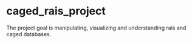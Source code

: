 # caged_rais_project
The project goal is manipulating, visualizing and understanding rais and caged databases. 

